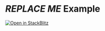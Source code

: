 # _REPLACE ME_ Example

[![Open in StackBlitz](https://developer.stackblitz.com/img/open_in_stackblitz.svg)](https://stackblitz.com/github/sushi-labs/sushi/tree/master/examples/PATH/TO/EXAMPLE/DIR)